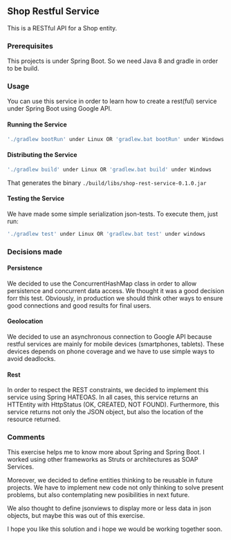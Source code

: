 ## Shop Restful Service

This is a RESTful API for a Shop entity.
 

### Prerequisites
This projects is under Spring Boot. So we need Java 8 and gradle in order to be build.

### Usage

You can use this service in order to learn how to create a rest(ful) service under Spring Boot using Google API.

#### Running the Service

```sh
'./gradlew bootRun' under Linux OR 'gradlew.bat bootRun' under Windows
```
#### Distributing the Service

```sh
'./gradlew build' under Linux OR 'gradlew.bat build' under Windows
```
That generates the binary `./build/libs/shop-rest-service-0.1.0.jar`

#### Testing the Service

We have made some simple serialization json-tests. To execute them, just run:  
```sh
'./gradlew test' under Linux OR 'gradlew.bat test' under windows
```

### Decisions made

#### Persistence

We decided to use the ConcurrentHashMap class in order to allow persistence and concurrent data access. We thought it was a good decision forr this test. Obviously, in production we should think other ways to  ensure good connections and good results for final users.


#### Geolocation

We decided to use an asynchronous connection to Google API because restful services are mainly for mobile devices (smartphones, tablets). These devices depends on phone coverage and we have to use simple ways to avoid deadlocks.

#### Rest

In order to respect the REST constraints, we decided to implement this service using Spring HATEOAS. In all cases, this service returns an HTTEntity with HttpStatus (OK, CREATED, NOT FOUND).
Furthermore, this service returns not only the JSON object, but also the location of the resource returned.

### Comments

This exercise helps me to know more about Spring and Spring Boot. I worked using other frameworks as Struts or architectures as SOAP Services.

Moreover, we decided to define entities thinking to be reusable in future projects. We have to implement new code not only thinking to solve present problems, but also contemplating new posibilities in next future.

We also thought to define jsonviews to display more or less data in json objects, but maybe this was out of this exercise.

I hope you like this solution and i hope we would be working together soon.